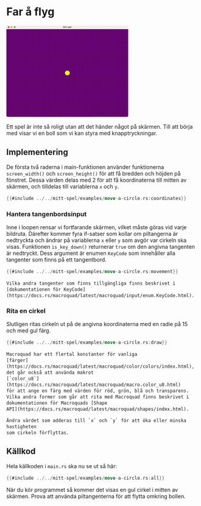 # Far å flyg

![Screenshot](images/move-a-circle.gif#center)

Ett spel är inte så roligt utan att det händer något på skärmen. Till att
börja med visar vi en boll som vi kan styra med knapptryckningar.

## Implementering

De första två raderna i main-funktionen använder funktionerna `screen_width()`
och `screen_height()` för att få bredden och höjden på fönstret. Dessa värden
delas med 2 för att få koordinaterna till mitten av skärmen, och tilldelas
till variablerna `x` och `y`.

```rust
{{#include ../../mitt-spel/examples/move-a-circle.rs:coordinates}}
```

### Hantera tangenbordsinput

Inne i loopen rensar vi fortfarande skärmen, vilket måste göras vid varje
bildruta. Därefter kommer fyra if-satser som kollar om piltangerna är
nedtryckta och ändrar på variablerna `x` eller `y` som avgör var cirkeln ska
visas. Funktionen `is_key_down()` returnerar `true` om den angivna tangenten är
nedtryckt. Dess argument är enumen `KeyCode` som innehåller alla tangenter som
finns på ett tangentbord.

```rust
{{#include ../../mitt-spel/examples/move-a-circle.rs:movement}}
```

```admonish info
Vilka andra tangenter som finns tillgängliga finns beskrivet i
[dokumentationen för KeyCode](https://docs.rs/macroquad/latest/macroquad/input/enum.KeyCode.html).
```

### Rita en cirkel

Slutligen ritas cirkeln ut på de angivna koordinaterna med en radie på 15 och
med gul färg.

```rust
{{#include ../../mitt-spel/examples/move-a-circle.rs:draw}}
```

```admonish info
Macroquad har ett flertal konstanter för vanliga
[färger](https://docs.rs/macroquad/latest/macroquad/color/colors/index.html),
det går också att använda makrot
[`color_u8`](https://docs.rs/macroquad/latest/macroquad/macro.color_u8.html)
för att ange en färg med värden för röd, grön, blå och transparens.
Vilka andra former som går att rita med Macroquad finns beskrivet i
dokumentationen för Macroquads [Shape
API](https://docs.rs/macroquad/latest/macroquad/shapes/index.html).
```

```admonish tip title="Utmaning" class="challenge"
Ändra värdet som adderas till `x` och `y` för att öka eller minska hastigheten
som cirkeln förflyttas.
```

<div class="no-page-break">

## Källkod

Hela källkoden i `main.rs` ska nu se ut så här:

```rust
{{#include ../../mitt-spel/examples/move-a-circle.rs:all}}
```

När du kör programmet så kommer det visas en gul cirkel i mitten av skärmen.
Prova att använda piltangenterna för att flytta omkring bollen.
</div>

